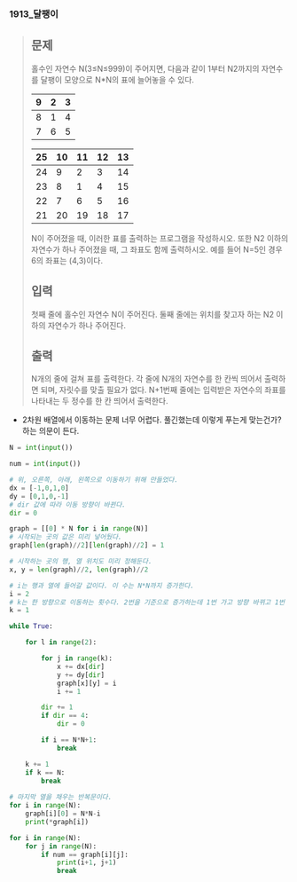 ### 1913_달팽이



> ## 문제
>
> 홀수인 자연수 N(3≤N≤999)이 주어지면, 다음과 같이 1부터 N2까지의 자연수를 달팽이 모양으로 N*N의 표에 늘어놓을 수 있다.
>
> | 9    | 2    | 3    |
> | ---- | ---- | ---- |
> | 8    | 1    | 4    |
> | 7    | 6    | 5    |
>
> | 25   | 10   | 11   | 12   | 13   |
> | ---- | ---- | ---- | ---- | ---- |
> | 24   | 9    | 2    | 3    | 14   |
> | 23   | 8    | 1    | 4    | 15   |
> | 22   | 7    | 6    | 5    | 16   |
> | 21   | 20   | 19   | 18   | 17   |
>
> N이 주어졌을 때, 이러한 표를 출력하는 프로그램을 작성하시오. 또한 N2 이하의 자연수가 하나 주어졌을 때, 그 좌표도 함께 출력하시오. 예를 들어 N=5인 경우 6의 좌표는 (4,3)이다.
>
> ## 입력
>
> 첫째 줄에 홀수인 자연수 N이 주어진다. 둘째 줄에는 위치를 찾고자 하는 N2 이하의 자연수가 하나 주어진다.
>
> ## 출력
>
> N개의 줄에 걸쳐 표를 출력한다. 각 줄에 N개의 자연수를 한 칸씩 띄어서 출력하면 되며, 자릿수를 맞출 필요가 없다. N+1번째 줄에는 입력받은 자연수의 좌표를 나타내는 두 정수를 한 칸 띄어서 출력한다.



- 2차원 배열에서 이동하는 문제 너무 어렵다. 풀긴했는데 이렇게 푸는게 맞는건가? 하는 의문이 든다.

```python
N = int(input())

num = int(input())

# 위, 오른쪽, 아래, 왼쪽으로 이동하기 위해 만들었다.
dx = [-1,0,1,0]
dy = [0,1,0,-1]
# dir 값에 따라 이동 방향이 바뀐다.
dir = 0

graph = [[0] * N for i in range(N)]
# 시작되는 곳의 값은 미리 넣어뒀다.
graph[len(graph)//2][len(graph)//2] = 1

# 시작하는 곳의 행, 열 위치도 미리 정해둔다.
x, y = len(graph)//2, len(graph)//2

# i는 행과 열에 들어갈 값이다. 이 수는 N*N까지 증가한다.
i = 2
# k는 한 방향으로 이동하는 횟수다. 2번을 기준으로 증가하는데 1번 가고 방향 바뀌고 1번 가고 방향 바뀌고 2번 가고 방향바뀌고 2번 가고 방향 바뀌고 3번 가고 방향바뀌고 3번가고 방향 바뀌고 4번 가고... 이렇게 전개된다. 그런데 문제점은 마지막에 N번 이동인데 그래프가 끝나기 때문에 N-1번만 가야한다. 그걸 따로 설정해주기 어려워 그래프를 끝내고 마지막 열만 다른 반복문에서 채워주었다.
k = 1

while True:

    for l in range(2):

        for j in range(k):
            x += dx[dir]
            y += dy[dir]
            graph[x][y] = i
            i += 1

        dir += 1
        if dir == 4:
            dir = 0

        if i == N*N+1:
            break

    k += 1
    if k == N:
        break
        
# 마지막 열을 채우는 반복문이다.
for i in range(N):
    graph[i][0] = N*N-i
    print(*graph[i])

for i in range(N):
    for j in range(N):
        if num == graph[i][j]:
            print(i+1, j+1)
            break
```


